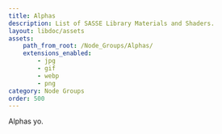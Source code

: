 ```yaml
---
title: Alphas
description: List of SASSE Library Materials and Shaders.
layout: libdoc/assets
assets:
    path_from_root: /Node_Groups/Alphas/
    extensions_enabled:
        - jpg
        - gif
        - webp
        - png
category: Node Groups
order: 500
---
```


Alphas yo.
